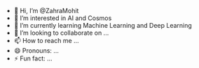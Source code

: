 - 👋 Hi, I’m @ZahraMohit
- 👀 I’m interested in AI and Cosmos
- 🌱 I’m currently learning Machine Learning and Deep Learning
- 💞️ I’m looking to collaborate on ...
- 📫 How to reach me ...
- 😄 Pronouns: ...
- ⚡ Fun fact: ...

<!---
ZahraMohit/ZahraMohit is a ✨ special ✨ repository because its `README.md` (this file) appears on your GitHub profile.
You can click the Preview link to take a look at your changes.
--->
